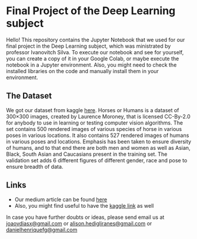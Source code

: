 # Final Project of the Deep Learning subject

Hello! This repository contains the Jupyter Notebook that we used for our final project in the Deep Learning subject, which was ministrated by professor Ivanovitch Silva.
To execute our notebook and see for yourself, you can create a copy of it in your Google Colab, or maybe execute the notebook in a Jupyter environment. 
Also, you might need to check the installed libraries on the code and manually install them in your environment.

## The Dataset
We got our dataset from kaggle [here](https://www.kaggle.com/sanikamal/horses-or-humans-dataset "Kaggle dataset"). Horses or Humans is a dataset of 300×300 images, created by Laurence Moroney, that is licensed CC-By-2.0 for anybody to use in learning or testing computer vision algorithms.
The set contains 500 rendered images of various species of horse in various poses in various locations. It also contains 527 rendered images of humans in various poses and locations. Emphasis has been taken to ensure diversity of humans, and to that end there are both men and women as well as Asian, Black, South Asian and Caucasians present in the training set. The validation set adds 6 different figures of different gender, race and pose to ensure breadth of data.

## Links
* Our medium article can be found [here](https://www. "Horses vs Humans medium article")
* Also, you might find useful to have the [kaggle link](https://www.kaggle.com/sanikamal/horses-or-humans-dataset "Kaggle dataset") as well

In case you have further doubts or ideas, please send email us at joaovdiasx@gmail.com or alison.hedigliranes@gmail.com or danielhenriquefg@gmail.com
